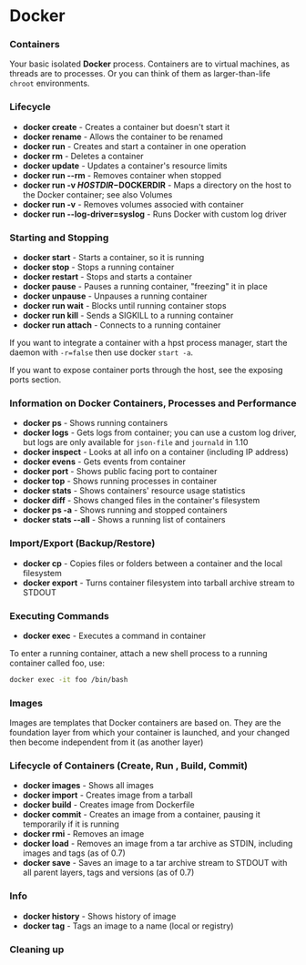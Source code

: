 # Docker

### Containers
Your basic isolated __Docker__ process. Containers are to virtual machines, as threads are to processes. Or you can think of them as larger-than-life `chroot` environments.

### Lifecycle

- __docker create__ - Creates a container but doesn't start it
- __docker rename__ - Allows the container to be renamed
- __docker run__ - Creates and start a container in one operation
- __docker rm__ - Deletes a container
- __docker update__ - Updates a container's resource limits
- __docker run --rm__ - Removes container when stopped
- __docker run -v $HOSTDIR-$DOCKERDIR__ - Maps a directory on the host to the Docker container; see also Volumes
- __docker run -v__ - Removes volumes associed with container
- __docker run --log-driver=syslog__ - Runs Docker with custom log driver

### Starting and Stopping

- __docker start__ - Starts a container, so it is running
- __docker stop__ - Stops a running container
- __docker restart__ - Stops and starts a container
- __docker pause__ - Pauses a running container, "freezing" it in place
- __docker unpause__ - Unpauses a running container
- __docker run wait__ - Blocks until running container stops
- __docker run kill__ - Sends a SIGKILL to a running container
- __docker run attach__ - Connects to a running container

If you want to integrate a container with a hpst process manager, start the daemon with `-r=false` then use docker `start -a`.

If you want to expose container ports through the host, see the exposing ports section.

### Information on Docker Containers, Processes and Performance

- __docker ps__ - Shows running containers
- __docker logs__ - Gets logs from container; you can use a custom log driver, but logs are only available for `json-file` and `journald` in 1.10
- __docker inspect__ - Looks at all info on a container (including IP address)
- __docker evens__ - Gets events from container
- __docker port__ - Shows public facing port to container
- __docker top__ - Shows running processes in container
- __docker stats__ - Shows containers' resource usage statistics
- __docker diff__ - Shows changed files in the container's filesystem
- __docker ps -a__ - Shows running and stopped containers
- __docker stats --all__ - Shows a running list of containers

### Import/Export (Backup/Restore)

- __docker cp__ - Copies files or folders between a container and the local filesystem
- __docker export__ - Turns container filesystem into tarball archive stream to STDOUT

### Executing Commands

- __docker exec__ - Executes a command in container

To enter a running container, attach a new shell process to a running container called foo, use: 
````bash
docker exec -it foo /bin/bash
````

### Images
Images are templates that Docker containers are based on. They are the foundation layer from which your container is launched, and your changed then become independent from it (as another layer)

### Lifecycle of Containers (Create, Run , Build, Commit)

- __docker images__ - Shows all images
- __docker import__ - Creates image from a tarball
- __docker build__ - Creates image from Dockerfile
- __docker commit__ - Creates an image from a container, pausing it temporarily if it is running 
- __docker rmi__ - Removes an image
- __docker load__ - Removes an image from a tar archive as STDIN, including images and tags (as of 0.7)
- __docker save__ - Saves an image to a tar archive stream to STDOUT with all parent layers, tags and versions (as of 0.7)

### Info

- __docker history__ - Shows history of image
- __docker tag__ - Tags an image to a name (local or registry)

### Cleaning up





